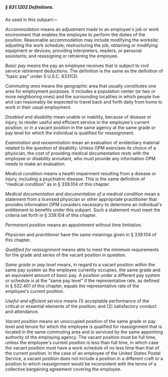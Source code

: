 ##### § 831.1202 Definitions. #####

As used in this subpart—

*Accommodation* means an adjustment made to an employee's job or work environment that enables the employee to perform the duties of the position. Reasonable accommodation may include modifying the worksite; adjusting the work schedule; restructuring the job; obtaining or modifying equipment or devices; providing interpreters, readers, or personal assistants; and reassigning or retraining the employee.

*Basic pay* means the pay an employee receives that is subject to civil service retirement deductions. The definition is the same as the definition of “basic pay” under 5 U.S.C. 8331(3).

*Commuting area* means the geographic area that usually constitutes one area for employment purposes. It includes a population center (or two or more neighboring ones) and the surrounding localities in which people live and can reasonably be expected to travel back and forth daily from home to work in their usual employment.

*Disabled* and *disability* mean unable or inability, because of disease or injury, to render useful and efficient service in the employee's current position, or in a vacant position in the same agency at the same grade or pay level for which the individual is qualified for reassignment.

*Examination* and *reexamination* mean an evaluation of evidentiary material related to the question of disability. Unless OPM exercises its choice of a physician, the cost of providing medical documentation rests with the employee or disability annuitant, who must provide any information OPM needs to make an evaluation.

*Medical condition* means a health impairment resulting from a disease or injury, including a psychiatric disease. This is the same definition of “medical condition” as in § 339.104 of this chapter.

*Medical documentation* and *documentation of a medical condition* mean a statement from a licensed physician or other appropriate practitioner that provides information OPM considers necessary to determine an individual's entitlement to benefits under this subpart. Such a statement must meet the criteria set forth in § 339.104 of this chapter.

*Permanent position* means an appointment without time limitation.

*Physician* and *practitioner* have the same meanings given in § 339.104 of this chapter.

*Qualified for reassignment* means able to meet the minimum requirements for the grade and series of the vacant position in question.

*Same grade or pay level* means, in regard to a vacant position within the same pay system as the employee currently occupies, the same grade and an equivalent amount of basic pay. A position under a different pay system or schedule is at the “same pay level” if the representative rate, as defined in § 532.401 of this chapter, equals the representative rate of the employee's current position.

*Useful and efficient service* means (1) acceptable performance of the critical or essential elements of the position; and (2) satisfactory conduct and attendance.

*Vacant position* means an unoccupied position of the same grade or pay level and tenure for which the employee is qualified for reassignment that is located in the same commuting area and is serviced by the same appointing authority of the employing agency. The vacant position must be full time, unless the employee's current position is less than full time, in which case the vacant position must have a work schedule of no less time than that of the current position. In the case of an employee of the United States Postal Service, a vacant position does not include a position in a different craft or a position to which reassignment would be inconsistent with the terms of a collective bargaining agreement covering the employee.